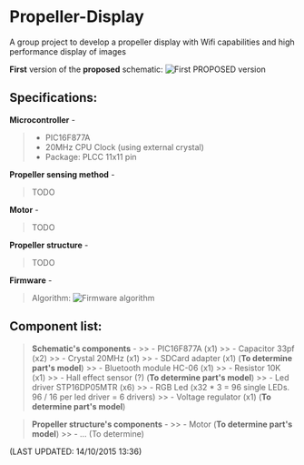 # Propeller-Display
A group project to develop a propeller display with Wifi capabilities and high performance display of images

**First** version of the **proposed** schematic:
![First PROPOSED version](http://i.imgur.com/gKJlont.png)

Specifications:
---------------
**Microcontroller** - 
> - PIC16F877A
> - 20MHz CPU Clock (using external crystal)
> - Package: PLCC 11x11 pin

**Propeller sensing method** -
> TODO

**Motor** - 
> TODO 

**Propeller structure** - 
> TODO

**Firmware** -
> Algorithm:
	![Firmware algorithm](http://i.imgur.com/M1VnChr.png)
	

Component list:
---------------

> **Schematic's components** -
	>> - PIC16F877A (x1)
	>> - Capacitor 33pf (x2) 
	>> - Crystal 20MHz (x1)
	>> - SDCard adapter (x1) (**To determine part's model**)
	>> - Bluetooth module HC-06 (x1)
	>> - Resistor 10K (x1)
	>> - Hall effect sensor (?) (**To determine part's model**)
	>> - Led driver STP16DP05MTR (x6)
	>> - RGB Led (x32 * 3 = 96 single LEDs. 96 / 16 per led driver = 6 drivers)
	>> - Voltage regulator (x1) (**To determine part's model**)

> **Propeller structure's components** -
	>> - Motor (**To determine part's model**)
	>> - ... (To determine)
	

(LAST UPDATED: 14/10/2015 13:36)